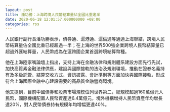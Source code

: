 ```yaml
---
layout: post
title: 潘功勝：上海跨境人民幣結算量佔全國比重逾半
date: 2020-06-18 12:01:57.000000000 +08:00
categories: rss
---
```


人民銀行副行長潘功勝表示，債券通、滬港通、滬倫通等通過上海聯結，跨境人民幣結算量佔全國比重已經超過一半；在上海的世界500強企業跨境人民幣結算量已超過外匯結算量，人民幣成為在滬跨國企業首選跨境結算幣種。

他在上海陸家嘴論壇上指出，支持上海在金融法律和規則體系建設方面先行先試，加快高質素金融法律供應，建設與國際接軌的法治及規則環境，推動在證券名義持有及多級託管、結算交收方式、資訊披露、會計準則等方面加快與國際接軌，形成符合上海國際金融中心建設需要的高品質金融營商環境。

他又提到，目前中國債券和股票市場規模位列世界第二，總規模超過160萬億元人民幣，國際機構配置人民幣資產達6.4萬億元，境外機構增持人民幣資產年均增長達20%，對人民幣債券持有規模年均增幅更達40%。
